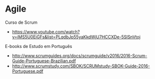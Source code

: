 # Agile

Curso de Scrum
- https://www.youtube.com/watch?v=iMS5U0EiGFs&list=PLqdbJp55yaKkdWjU7HCCXDe-5SlSnVtoj


E-books de Estudo em Português
- http://www.scrumguides.org/docs/scrumguide/v2016/2016-Scrum-Guide-Portuguese-Brazilian.pdf
- http://www.scrumstudy.com/SBOK/SCRUMstudy-SBOK-Guide-2016-Portuguese.pdf
